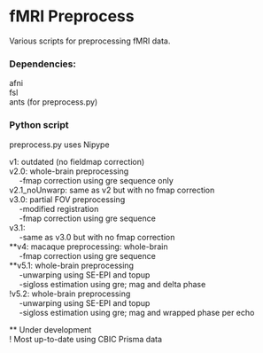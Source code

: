 # fMRI Preprocess

Various scripts for preprocessing fMRI data.

### Dependencies:
afni\
fsl\
ants (for preprocess.py)

### Python script
preprocess.py uses Nipype

v1: outdated (no fieldmap correction)  
v2.0: whole-brain preprocessing  
&emsp; -fmap correction using gre sequence only  
v2.1_noUnwarp: same as v2 but with no fmap correction  
v3.0: partial FOV preprocessing  
&emsp; -modified registration  
&emsp; -fmap correction using gre sequence  
v3.1:  
&emsp; -same as v3.0 but with no fmap correction  
**v4: macaque preprocessing: whole-brain  
&emsp; -fmap correction using gre sequence  
**v5.1: whole-brain preprocessing  
&emsp; -unwarping using SE-EPI and topup  
&emsp; -sigloss estimation using gre; mag and delta phase  
!v5.2: whole-brain preprocessing  
&emsp; -unwarping using SE-EPI and topup  
&emsp; -sigloss estimation using gre; mag and wrapped phase per echo  

** Under development  
! Most up-to-date using CBIC Prisma data  
